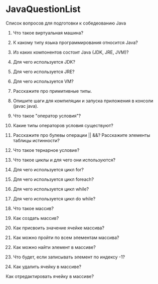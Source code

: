 # JavaQuestionList
Список вопросов для подготовки к собедеованию Java

1. Что такое виртуальная машина?

2. К какому типу языка программирования относится Java?

3. Из каких компонентов состоит Java (JDK, JRE, JVM)?

5. Для чего используется JDK?

6. Для чего используется JRE?

7. Для чего используется VM?

8. Расскажите про примитивные типы.

9. Опишите шаги для компиляции и запуска приложения в консоли (javac java).

10. Что такое "оператор условия"?

11. Какие типы операторов условия существуют?

12. Расскажите про булевы операции || &&?  Расскажите элементы таблицы истинности?

13. Что такое тернарное условие?

14. Что такое циклы и для чего они используются?

15. Для чего используется цикл for?

16. Для чего используется цикл foreach?

17. Для чего используется цикл while?

18. Для чего используется цикл do while?

19. Что такое массив?

20. Как создать массив?

21. Как присвоить значение ячейке массива?

22. Как можно пройти по всем элементам массива?

23. Как можно найти элемент в массиве?

24. Что будет, если записывать элемент по индексу -1?

25. Как удалить ячейку в массиве?

Как отредактировать ячейку в массиве?